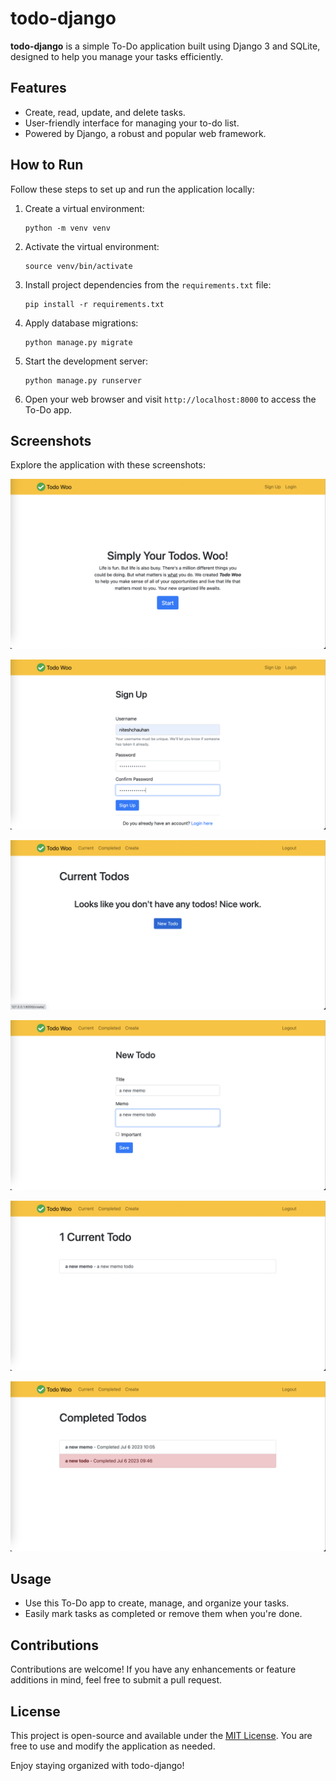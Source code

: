 # todo-django

**todo-django** is a simple To-Do application built using Django 3 and SQLite, designed to help you manage your tasks efficiently.

## Features

- Create, read, update, and delete tasks.
- User-friendly interface for managing your to-do list.
- Powered by Django, a robust and popular web framework.

## How to Run

Follow these steps to set up and run the application locally:

1. Create a virtual environment:

   ```shell
   python -m venv venv
   ```

2. Activate the virtual environment:

   ```shell
   source venv/bin/activate
   ```

3. Install project dependencies from the `requirements.txt` file:

   ```shell
   pip install -r requirements.txt
   ```

4. Apply database migrations:

   ```shell
   python manage.py migrate
   ```

5. Start the development server:

   ```shell
   python manage.py runserver
   ```

6. Open your web browser and visit `http://localhost:8000` to access the To-Do app.

## Screenshots

Explore the application with these screenshots:

![Screenshot 1](screenshots/1.png)

![Screenshot 2](screenshots/2.png)

![Screenshot 3](screenshots/3.png)

![Screenshot 4](screenshots/4.png)

![Screenshot 5](screenshots/5.png)

![Screenshot 6](screenshots/6.png)

## Usage

- Use this To-Do app to create, manage, and organize your tasks.
- Easily mark tasks as completed or remove them when you're done.

## Contributions

Contributions are welcome! If you have any enhancements or feature additions in mind, feel free to submit a pull request.

## License

This project is open-source and available under the [MIT License](LICENSE). You are free to use and modify the application as needed.

Enjoy staying organized with todo-django!
